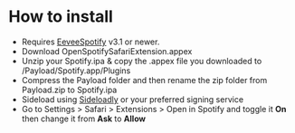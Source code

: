# How to install
  - Requires [EeveeSpotify](https://github.com/whoeevee/EeveeSpotify) v3.1 or newer.
  - Download OpenSpotifySafariExtension.appex 
  - Unzip your Spotify.ipa & copy the .appex file you downloaded to /Payload/Spotify.app/Plugins
  - Compress the Payload folder and then rename the zip folder from Payload.zip to Spotify.ipa 
  - Sideload using [Sideloadly](https://sideloadly.io/) or your preferred signing service
  - Go to Settings > Safari > Extensions > Open in Spotify and toggle it **On** then change it from **Ask** to **Allow**
